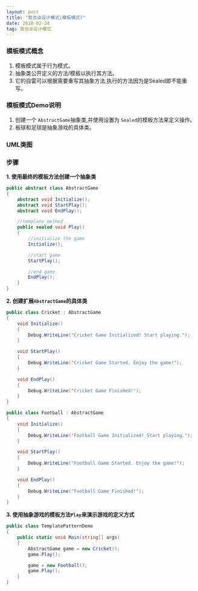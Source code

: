```yaml
---
layout: post
title: "我也谈设计模式(模板模式)"
date: 2018-02-24   
tag: 我也谈设计模式
---
```


### 模板模式概念

1. 模板模式属于行为模式。
2. 抽象类公开定义的方法/模板以执行其方法。
3. 它的自雷可以根据需要重写其抽象方法,执行的方法因为是Sealed即不能重写。

### 模板模式Demo说明

1. 创建一个 `AbstractGame`抽象类,并使用设置为 `Sealed`的模板方法来定义操作。
2. 板球和足球是抽象游戏的具体类。

### UML类图

### 步骤

__1. 使用最终的模板方法创建一个抽象类__

```csharp
public abstract class AbstractGame
{
	abstract void Initialize();
	abstract void StartPlay();
	abstract void EndPlay();

	//template method
	public sealed void Play()
	{
		//initialize the game
		Initialize();

		//start game
		StartPlay();

		//end game
		EndPlay();
	}
}
```

__2. 创建扩展`AbstractGame`的具体类__

```csharp
public class Cricket : AbstractGame
{
	void Initialize()
	{
		Debug.WriteLine("Cricket Game Initialized! Start playing.");
	}

	void StartPlay()
	{
		Debug.WriteLine("Cricket Game Started. Enjoy the game!");
	}

	void EndPlay()
	{
		Debug.WriteLine("Cricket Game Finished!");
	}
}
```

```csharp
public class Football : AbstractGame
{
	void Initialize()
	{
		Debug.WriteLine("Football Game Initialized! Start playing.");
	}

	void StartPlay()
	{
		Debug.WriteLine("Football Game Started. Enjoy the game!");
	}

	void EndPlay()
	{
		Debug.WriteLine("Football Game Finished!");
	}
}
```

__3. 使用抽象游戏的模板方法`Play`来演示游戏的定义方式__

```csharp
public class TemplatePatternDemo
{
	public static void Main(string[] args)
	{
		AbstractGame game = new Cricket();
		game.Play();

		game = new Football();
		game.Play();
	}
}
```